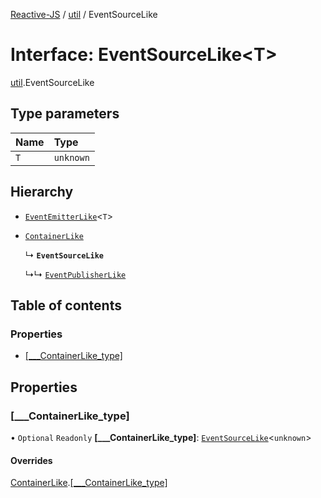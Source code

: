 [Reactive-JS](../README.md) / [util](../modules/util.md) / EventSourceLike

# Interface: EventSourceLike<T\>

[util](../modules/util.md).EventSourceLike

## Type parameters

| Name | Type |
| :------ | :------ |
| `T` | `unknown` |

## Hierarchy

- [`EventEmitterLike`](util.EventEmitterLike.md)<`T`\>

- [`ContainerLike`](containers.ContainerLike.md)

  ↳ **`EventSourceLike`**

  ↳↳ [`EventPublisherLike`](util.EventPublisherLike.md)

## Table of contents

### Properties

- [[\_\_\_ContainerLike\_type]](util.EventSourceLike.md#[___containerlike_type])

## Properties

### [\_\_\_ContainerLike\_type]

• `Optional` `Readonly` **[\_\_\_ContainerLike\_type]**: [`EventSourceLike`](util.EventSourceLike.md)<`unknown`\>

#### Overrides

[ContainerLike](containers.ContainerLike.md).[[___ContainerLike_type]](containers.ContainerLike.md#[___containerlike_type])
